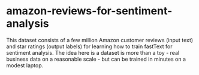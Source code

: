 # amazon-reviews-for-sentiment-analysis
This dataset consists of a few million Amazon customer reviews (input text) and star ratings (output labels) for learning how to train fastText for sentiment analysis.  The idea here is a dataset is more than a toy - real business data on a reasonable scale - but can be trained in minutes on a modest laptop.
